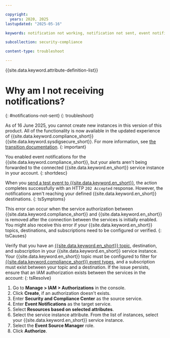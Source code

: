 ```yaml
---

copyright:
  years: 2020, 2025
lastupdated: "2025-05-16"

keywords: notification not working, notification not sent, event notifications

subcollection: security-compliance

content-type: troubleshoot

---
```


{{site.data.keyword.attribute-definition-list}}

# Why am I not receiving notifications?
{: #notifications-not-sent}
{: troubleshoot}



As of 16 June 2025, you cannot create new instances in this version of this product. All of the functionality is now available in the updated experience of {{site.data.keyword.compliance_short}} {{site.data.keyword.sysdigsecure_short}}. For more information, see [the transition documentation](/docs/security-compliance?topic=security-compliance-scc-transition). 
{: important}


You enabled event notifications for the {{site.data.keyword.compliance_short}}, but your alerts aren't being forwarded to the connected {{site.data.keyword.en_short}} service instance in your account.
{: shortdesc}

When you [send a test event to {{site.data.keyword.en_short}}](/docs/security-compliance?topic=security-compliance-event-notifications#event-notifications-test-ui), the action completes successfully with an HTTP `202 Accepted` response. However, the notifications aren't reaching your defined {{site.data.keyword.en_short}} destinations.
{: tsSymptoms}

This error can occur when the service authorization between {{site.data.keyword.compliance_short}} and {{site.data.keyword.en_short}} is removed after the connection between the services is initially enabled. You might also receive this error if your {{site.data.keyword.en_short}} topics, destinations, and subscriptions need to be configured or verified.
{: tsCauses}

Verify that you have an [{{site.data.keyword.en_short}} topic](/docs/event-notifications?topic=event-notifications-en-create-en-topic), destination, and subscription in your {{site.data.keyword.en_short}} service instance. Your {{site.data.keyword.en_short}} topic must be configured to filter for [{{site.data.keyword.compliance_short}} event types](/docs/security-compliance?topic=security-compliance-event-notifications#event-notifications-list), and a subscription must exist between your topic and a destination. If the issue persists, ensure that an IAM authorization exists between the services in the account:
{: tsResolve}

1. Go to **Manage > IAM > Authorizations** in the console.
2. Click **Create**, if an authorization doesn't exists.
3. Enter **Security and Compliance Center** as the source service.
4. Enter **Event Notifications** as the target service.
5. Select **Resources based on selected attributes**.
6. Select the service instance attribute. From the list of instances, select your {{site.data.keyword.en_short}} service instance.
7. Select the **Event Source Manager** role.
8. Click **Authorize**.
